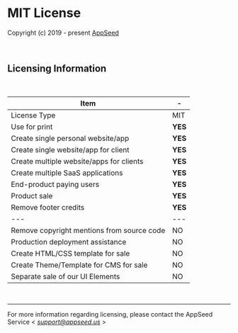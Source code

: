 # MIT License

Copyright (c) 2019 - present [AppSeed](http://appseed.us/)

<br />

## Licensing Information

<br />

| Item                                       | -       |
|--------------------------------------------|---------|
| License Type                               | MIT     |
| Use for print                              | **YES** |
| Create single personal website/app         | **YES** |
| Create single website/app for client       | **YES** |
| Create multiple website/apps for clients   | **YES** |
| Create multiple SaaS applications          | **YES** |
| End-product paying users                   | **YES** |
| Product sale                               | **YES** |
| Remove footer credits                      | **YES** |
| ---                                        | ---     |
| Remove copyright mentions from source code | NO      |
| Production deployment assistance           | NO      |
| Create HTML/CSS template for sale          | NO      |
| Create Theme/Template for CMS for sale     | NO      |
| Separate sale of our UI Elements           | NO      |

<br />

---
For more information regarding licensing, please contact the AppSeed Service < *support@appseed.us* >
